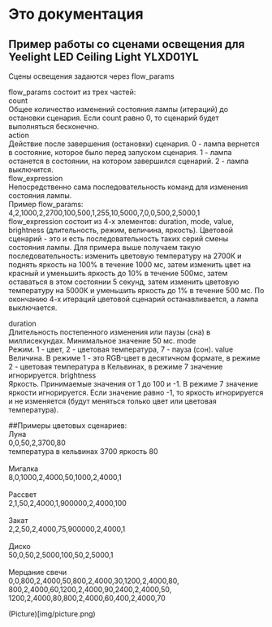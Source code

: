 # Это документация
## Пример работы со сценами освещения для Yeelight LED Ceiling Light YLXD01YL<br/>
Сцены освещения задаются через flow_params<br/>

flow_params состоит из трех частей:<br/>
count<br/>
Общее количество изменений состояния лампы (итераций) до остановки сценария. Если count равно 0, то сценарий будет выполняться бесконечно.<br/>
action<br/>
Действие после завершения (остановки) сценария. 0 - лампа вернется в состояние, которое было перед запуском сценария. 1 - лампа останется в состоянии, на котором завершился сценарий. 2 - лампа выключится.<br/>
flow_expression<br/>
Непосредственно сама последовательность команд для изменения состояния лампы.<br/>
Пример flow_params:<br/>
4,2,1000,2,2700,100,500,1,255,10,5000,7,0,0,500,2,5000,1<br/>
flow_expression состоит из 4-х элементов: duration, mode, value, brightness (длительность, режим, величина, яркость). Цветовой сценарий - это и есть последовательность таких серий смены состояния лампы. Для примера выше получаем такую последовательность: изменить цветовую температуру на 2700К и поднять яркость на 100% в течение 1000 мс, затем изменить цвет на красный и уменьшить яркость до 10% в течение 500мс, затем оставаться в этом состоянии 5 секунд, затем изменить цветовую температуру на 5000К и уменьшить яркость до 1% в течение 500 мс. По окончанию 4-х итераций цветовой сценарий останавливается, а лампа выключается.<br/>

duration<br/>
Длительность постепенного изменения или паузы (сна) в миллисекундах. Минимальное значение 50 мс.
mode<br/>
Режим. 1 - цвет, 2 - цветовая температура, 7 - пауза (сон).
value<br/>
Величина. В режиме 1 - это RGB-цвет в десятичном формате, в режиме 2 - цветовая температура в Кельвинах, в режиме 7 значение игнорируется.
brightness<br/>
Яркость. Принимаемые значения от 1 до 100 и -1. В режиме 7 значение яркости игнорируется. Если значение равно -1, то яркость игнорируется и не изменяется (будут меняться только цвет или цветовая температура).<br/>

##Примеры цветовых сценариев:<br/>
Луна<br/>
0,0,50,2,3700,80<br/>
температура в кельвинах 3700 яркость 80<br/>
<br/>
Мигалка<br/>
8,0,1000,2,4000,50,1000,2,4000,1<br/>
<br/>
Рассвет<br/>
2,1,50,2,4000,1,900000,2,4000,100<br/>
<br/>
Закат<br/>
2,2,50,2,4000,75,900000,2,4000,1<br/>
<br/>
Диско<br/>
50,0,50,2,5000,100,50,2,5000,1<br/>
<br/>
Мерцание свечи<br/>
0,0,800,2,4000,50,800,2,4000,30,1200,2,4000,80,
800,2,4000,60,1200,2,4000,90,2400,2,4000,50,
1200,2,4000,80,800,2,4000,60,400,2,4000,70<br/>

(Picture)[img/picture.png)
